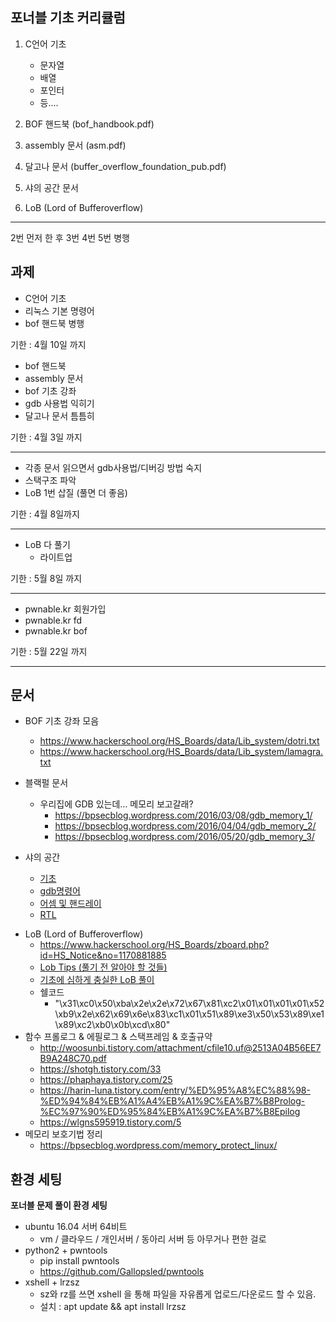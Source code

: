 ## 포너블 기초 커리큘럼

1. C언어 기초 

   - 문자열 

   * 배열 
   * 포인터 
   * 등.... 

2. BOF 핸드북 (bof_handbook.pdf) 

3. assembly 문서 (asm.pdf) 

4. 달고나 문서 (buffer_overflow_foundation_pub.pdf) 

5. 샤의 공간 문서

6. LoB (Lord of Bufferoverflow)

-------------

2번 먼저 한 후 3번 4번 5번 병행

## 과제

- C언어 기초 
- 리눅스 기본 명령어
- bof 핸드북 병행

기한 : 4월 10일 까지 

* bof 핸드북 
* assembly 문서 
* bof 기초 강좌 
* gdb 사용법 익히기
* 달고나 문서 틈틈히

기한 : 4월 3일 까지 

------------

- 각종 문서 읽으면서 gdb사용법/디버깅 방법 숙지
- 스택구조 파악
- LoB 1번 삽질 (풀면 더 좋음)

기한 : 4월 8일까지

------

- LoB 다 풀기
  - 라이트업

기한 :  5월 8일 까지

--------

- pwnable.kr 회원가입
- pwnable.kr fd
- pwnable.kr bof

기한 : 5월 22일 까지

----

## 문서

* BOF 기초 강좌 모음 

  - https://www.hackerschool.org/HS_Boards/data/Lib_system/dotri.txt

  * <https://www.hackerschool.org/HS_Boards/data/Lib_system/lamagra.txt>

* 블랙펄 문서

  * 우리집에 GDB 있는데… 메모리 보고갈래?
    * https://bpsecblog.wordpress.com/2016/03/08/gdb_memory_1/
    * <https://bpsecblog.wordpress.com/2016/04/04/gdb_memory_2/>
    * <https://bpsecblog.wordpress.com/2016/05/20/gdb_memory_3/>

* 샤의 공간

  * [기초](https://shayete.tistory.com/entry/1-%EC%8B%9C%EC%8A%A4%ED%85%9C-%ED%95%B4%ED%82%B9%EC%9D%B4%EB%9E%80-linux-%EA%B8%B0%EC%B4%88%EB%AA%85%EB%A0%B9%EC%96%B4-vim-%EB%AA%85%EB%A0%B9%EC%96%B4-%EC%82%AC%EC%9A%A9%EB%B2%95 )
  * [gdb명령어](<https://shayete.tistory.com/entry/2-Stack-Corruption-gdb-%EB%AA%85%EB%A0%B9%EC%96%B4?category=857069>)
  * [어셈 및 핸드레이](<https://shayete.tistory.com/entry/3-%ED%95%B8%EB%93%9C%EB%A0%88%EC%9D%B4-%EA%B8%B0%EB%B3%B8-%EC%96%B4%EC%85%88%EB%B8%94%EB%A6%AC-%EB%AA%85%EB%A0%B9%EC%96%B4?category=857069>)
  * [RTL](<https://shayete.tistory.com/entry/4-Return-to-Library-RTL?category=857069>)

- LoB (Lord of Bufferoverflow)
  - <https://www.hackerschool.org/HS_Boards/zboard.php?id=HS_Notice&no=1170881885>
  - [Lob Tips (풀기 전 알아야 할 것들)](<https://intadd.tistory.com/106>)
  - [기초에 심하게 충실한 LoB 풀이](<https://conchiholic.github.io/wargame/lob/2018/08/02/LOB_1_1.html>)
  - 쉘코드
    - "\x31\xc0\x50\xba\x2e\x2e\x72\x67\x81\xc2\x01\x01\x01\x01\x52\xb9\x2e\x62\x69\x6e\x83\xc1\x01\x51\x89\xe3\x50\x53\x89\xe1\x89\xc2\xb0\x0b\xcd\x80"
- 함수 프롤로그 & 에필로그 & 스택프레임 & 호출규약
  - http://woosunbi.tistory.com/attachment/cfile10.uf@2513A04B56EE7B9A248C70.pdf
  - <https://shotgh.tistory.com/33>
  - <https://phaphaya.tistory.com/25>
  - <https://harin-luna.tistory.com/entry/%ED%95%A8%EC%88%98-%ED%94%84%EB%A1%A4%EB%A1%9C%EA%B7%B8Prolog-%EC%97%90%ED%95%84%EB%A1%9C%EA%B7%B8Epilog>
  - <https://wlgns595919.tistory.com/5>
- 메모리 보호기법 정리
  - <https://bpsecblog.wordpress.com/memory_protect_linux/>

## 환경 세팅

**포너블 문제 풀이 환경 세팅**

- ubuntu 16.04 서버 64비트
  - vm / 클라우드 / 개인서버 / 동아리 서버 등 아무거나 편한 걸로
- python2 + pwntools
  - pip install pwntools
  - <https://github.com/Gallopsled/pwntools>
- xshell + lrzsz
  - sz와 rz를 쓰면 xshell 을 통해 파일을 자유롭게 업로드/다운로드 할 수 있음.
  - 설치 : apt update && apt install lrzsz